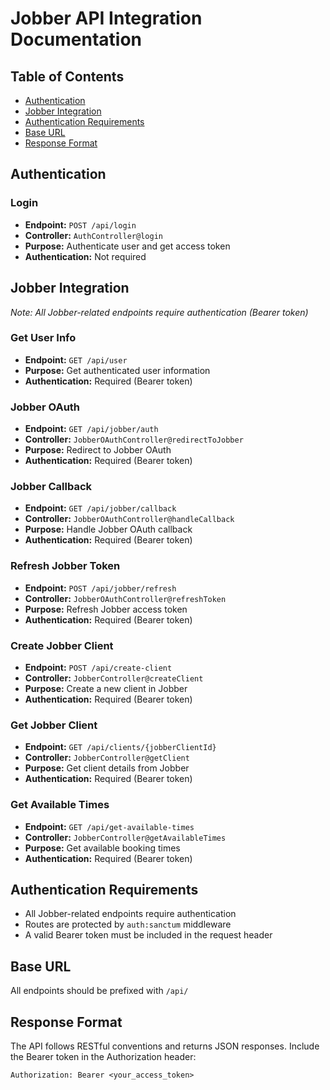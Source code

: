 # Jobber API Integration Documentation

## Table of Contents
- [Authentication](#authentication)
- [Jobber Integration](#jobber-integration)
- [Authentication Requirements](#authentication-requirements)
- [Base URL](#base-url)
- [Response Format](#response-format)

## Authentication

### Login
- **Endpoint:** `POST /api/login`
- **Controller:** `AuthController@login`
- **Purpose:** Authenticate user and get access token
- **Authentication:** Not required

## Jobber Integration

*Note: All Jobber-related endpoints require authentication (Bearer token)*

### Get User Info
- **Endpoint:** `GET /api/user`
- **Purpose:** Get authenticated user information
- **Authentication:** Required (Bearer token)

### Jobber OAuth
- **Endpoint:** `GET /api/jobber/auth`
- **Controller:** `JobberOAuthController@redirectToJobber`
- **Purpose:** Redirect to Jobber OAuth
- **Authentication:** Required (Bearer token)

### Jobber Callback
- **Endpoint:** `GET /api/jobber/callback`
- **Controller:** `JobberOAuthController@handleCallback`
- **Purpose:** Handle Jobber OAuth callback
- **Authentication:** Required (Bearer token)

### Refresh Jobber Token
- **Endpoint:** `POST /api/jobber/refresh`
- **Controller:** `JobberOAuthController@refreshToken`
- **Purpose:** Refresh Jobber access token
- **Authentication:** Required (Bearer token)

### Create Jobber Client
- **Endpoint:** `POST /api/create-client`
- **Controller:** `JobberController@createClient`
- **Purpose:** Create a new client in Jobber
- **Authentication:** Required (Bearer token)

### Get Jobber Client
- **Endpoint:** `GET /api/clients/{jobberClientId}`
- **Controller:** `JobberController@getClient`
- **Purpose:** Get client details from Jobber
- **Authentication:** Required (Bearer token)

### Get Available Times
- **Endpoint:** `GET /api/get-available-times`
- **Controller:** `JobberController@getAvailableTimes`
- **Purpose:** Get available booking times
- **Authentication:** Required (Bearer token)

## Authentication Requirements

- All Jobber-related endpoints require authentication
- Routes are protected by `auth:sanctum` middleware
- A valid Bearer token must be included in the request header

## Base URL
All endpoints should be prefixed with `/api/`

## Response Format
The API follows RESTful conventions and returns JSON responses. Include the Bearer token in the Authorization header:
```
Authorization: Bearer <your_access_token>
``` 